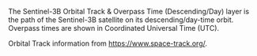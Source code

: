 The Sentinel-3B Orbital Track & Overpass Time (Descending/Day) layer is the path of the Sentinel-3B satellite on its descending/day-time orbit. Overpass times are shown in Coordinated Universal Time (UTC).

Orbital Track information from <https://www.space-track.org/>.
